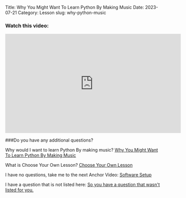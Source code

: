 Title: Why You Might Want To Learn Python By Making Music
Date: 2023-07-21
Category: Lesson
slug: why-python-music



### Watch this video:
<iframe width="560" height="315" src="https://www.youtube.com/embed/<id>?start=10&end=20" title="YouTube video player" frameborder="0" allow="accelerometer; autoplay; clipboard-write; encrypted-media; gyroscope; picture-in-picture; web-share" allowfullscreen></iframe>

###Do you have any additional questions?

Why would I want to learn Python By making music?    [Why You Might Want To Learn Python By Making Music](why-python-music.html)

What is Choose Your Own Lesson?    [Choose Your Own Lesson](choose-your-own-lesson.html)

I have no questions, take me to the next Anchor Video:    [Software Setup](software-setup.html)

I have a question that is not listed here:    [So you have a question that wasn't listed for you.](other-question.html)



